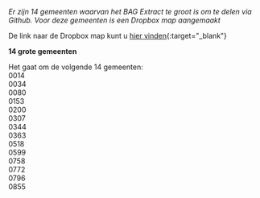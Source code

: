 *Er zijn 14 gemeenten waarvan het BAG Extract te groot is om te delen via Github. Voor deze gemeenten is een Dropbox map aangemaakt*  
  
De link naar de Dropbox map kunt u [hier vinden](https://www.dropbox.com/sh/vm5wz15yt9tj9hz/AABeZ_oxd_grFAp60eStBGBMa?dl=0){:target="_blank"}

**14 grote gemeenten**  
 
Het gaat om de volgende 14 gemeenten:  
0014  
0034  
0080  
0153  
0200  
0307  
0344  
0363  
0518  
0599  
0758  
0772  
0796  
0855
 
